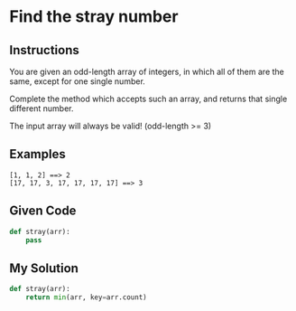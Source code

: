 # Find the stray number

## Instructions

You are given an odd-length array of integers, in which all of them are the same, except for one single number.

Complete the method which accepts such an array, and returns that single different number.

The input array will always be valid! (odd-length >= 3)

## Examples

```
[1, 1, 2] ==> 2
[17, 17, 3, 17, 17, 17, 17] ==> 3
```

## Given Code
```python
def stray(arr):
    pass
```

## My Solution
```python
def stray(arr):
    return min(arr, key=arr.count)
```
